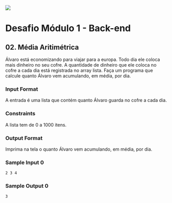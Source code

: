 ![](https://i.imgur.com/xG74tOh.png)

# Desafio Módulo 1 - Back-end

## 02. Média Aritimétrica

Álvaro está economizando para viajar para a europa. Todo dia ele coloca mais dinheiro no seu cofre. A quantidade de dinheiro que ele coloca no cofre a cada dia está registrada no array lista. Faça um programa que calcule quanto Álvaro vem acumulando, em média, por dia.


### Input Format

A entrada é uma lista que contém quanto Álvaro guarda no cofre a cada dia.

### Constraints

A lista tem de 0 a 1000 itens.

### Output Format

Imprima na tela o quanto Álvaro vem acumulando, em média, por dia.

### Sample Input 0

```
2 3 4
```

### Sample Output 0

```
3
```
